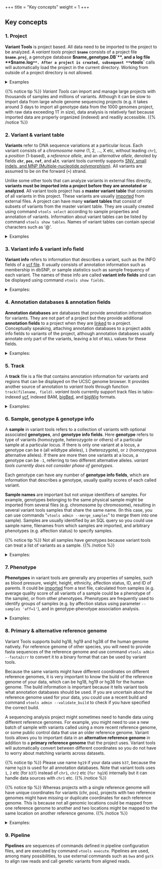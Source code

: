 +++
title = "Key concepts"
weight = 1
+++

## Key concepts

### 1. Project

**Variant Tools** is project based. All data need to be imported to the project to be analyzed. A *variant tools* project **`$name`** consists of a project file **`$name.proj`**, a genotype database **$`name_genotype.DB`**, and a log file **`$name.log`**. After a project is created, subsequent **`vtools`** calls will automatically load the project in the current directory. Working from outside of a project directory is not allowed. 

<details> <summary> Examples </summary>

Let us create a sample project and import two datasets from the pilot phase of the 1000 genomes project: 

    % vtools init concept
    % vtools import CEU_hg38_all.vcf --build hg38 --sample_name CEU --var_info AA AC AN DP
    % vtools import JPT_hg38_all.vcf --sample_name JPT --var_info AA AC AN DP

 

The project properties can be displayed as follows 

    % vtools show project
    
    Project name:                concept
    Primary reference genome:    hg38
    Secondary reference genome:  
    Storage method:              hdf5
    Variant tables:              variant
    Annotation databases:  


</details>


{{% notice tip %}} 
*Variant Tools* can import and manage large projects with thousands of samples and millions of variants. Although it can be slow to import data from large whole genome sequencing projects (e.g. it takes around 3 days to import all genotype data from the 1000 genomes project, with raw data exceeding 1T in size), data analysis is relatively fast because imported data are properly organized (indexed) and readily accessible.
{{% /notice %}}

### 2. Variant & variant table

**Variants** refer to DNA sequence variations at a particular locus. Each variant consists of a *chromosome name* (1, 2, ..., X etc, without leading `chr`), a *position* (1-based), a *reference allele*, and an *alternative allele*, denoted by fields **`chr`**, **`pos`**, **`ref`**, and **`alt`**. variant tools currently supports [SNV, small indels, and MNP (Multiple-nucleotide polymorphism)][1]. All variants are assumed to be on the forward (`+`) strand. 

Unlike some other tools that can analyze variants in external files directly, **variants must be imported into a project before they are annotated or analyzed**. All variant tools project has a **master variant table** that consists of all variants in this project. These variants are usually [imported][2] from external files. A project can have many **variant tables** that consist of subsets of variants from the master variant table. They are usually created using command `vtools select` according to sample properties and annotation of variants. Information about variant tables can be listed by command `vtools show tables`. Names of variant tables can contain special characters such as '@'. 

<details> <summary> Examples </summary>

This project has a single **master variant table** with 4,858 variants: 

    % vtools show tables
    
    table      #variants     date message
    variant        4,839    May30 Master variant table
    

Each variant has chr, position, reference and alternative alleles, 

    % vtools output variant chr pos ref alt --limit 5
    
    1   1180123 T   C
    1   1180168 G   A
    1   1182895 C   T
    1   1184997 T   A
    1   1185051 G   A


We can select all variants with reference allele `T` and save the results to a **variant table** named `refT`, 

    % vtools select variant 'ref="T"' --to_table refT 'variants with reference allele T'
    
    Running: 3 1.5K/s in 00:00:00
    INFO: 780 variants selected.
    

Now there are two variant tables `variant` and `refT` in this project 

    % vtools show tables
    
    table      #variants     date message
    refT             780    May30 variants with reference allele T
    variant        4,839    May30 Master variant table
    

As you can see, all variants in table `refT` have reference allele `T`: 

    % vtools output refT chr pos ref alt --limit 5
    
    1   1180123 T   C
    1   1184997 T   A
    1   3631572 T   C
    1   6464441 T   C
    1   6464628 T   C
    

</details>




### 3. Variant info & variant info field

**Variant info** refers to information that describes a variant, such as the INFO fields of a [vcf file][3]. It usually consists of annotation information such as membership in dbSNP, or sample statistics such as sample frequency of each variant. The names of these info are called **variant info fields** and can be displayed using command `vtools show fields`. 

<details><summary>Examples:</summary> The project has 4 variant info fields `AA`, `AC`, `AN`, and `DP`, as shown by the following command 

    % vtools show fields
    
    variant.chr (char)      Chromosome name (VARCHAR)
    variant.pos (int)       Position (INT, 1-based)
    variant.ref (char)      Reference allele (VARCHAR, - for missing allele of an insertion)
    variant.alt (char)      Alternative allele (VARCHAR, - for missing allele of an deletion)
    variant.AA (char)
    variant.AC (int)
    variant.AN (int)
    variant.DP (int)
    refT.chr (char)         Chromosome name (VARCHAR)

    

These fields are imported from the INFO fields of the vcf file, and are the ancestral allele, total number of alternate alleles in called genotypes, total number of alleles in called genotypes, and Read Depth from MOSAIK BAM, respectively, for each variant. These fields could be outputted for each variant, 



    % vtools  output refT chr pos ref alt AA AC AN DP --limit 5
    
    1   1180123 T   C   T   4   114 3251
    1   1184997 T   A   T   1   178 7275
    1   3631572 T   C   C   156 156 1753
    1   6464441 T   C   T   12  172 4691
    1   6464628 T   C   T   9   176 6871
    

More variant info fields could be added to the project using command `vtools update`. 



    % vtools update variant --from_file CEU_hg38_all.vcf --var_info id 
    
    INFO: Using primary reference genome hg38 of the project.
    Getting existing variants: 100% [=======================] 4,839 372.4K/s in 00:00:00
    INFO: Updating variants from CEU_hg38_all.vcf (1/1)
    CEU_hg38_all.vcf: 100% [==================================] 3,512 7.4K/s in 00:00:00
    Getting existing variants: 100% [=======================] 4,839 368.5K/s in 00:00:00



    $ vtools output refT chr pos ref alt id AA AC AN DP -l 5
    
    1   1180123 T   C   .           T   4   114 3251
    1   1184997 T   A   .           T   1   178 7275
    1   3631572 T   C   rs2760321   C   156 156 1753
    1   6464441 T   C   rs11800462  T   12  172 4691
    1   6464628 T   C   rs3170675   T   9   176 6871
    

</details>



### 4. Annotation databases & annotation fields

**Annotation databases** are databases that provide annotation information for variants. They are not part of a project but they provide additional **annotation fields** to a project when they are [linked][4] to a project. Conceptually speaking, attaching annotation databases to a project adds info fields to variants of the project, although annotation databases usually annotate only part of the variants, leaving a lot of `NULL` values for these fields. 

<details><summary>Examples:</summary> Let us download and use an annotation database `dbSNP` version 135 for reference genome hg19

    % vtools use dbSNP
    
    INFO: Choosing version dbSNP-hg38_143 from 10 available databases.
    INFO: Downloading annotation database annoDB/dbSNP-hg38_143.ann
    INFO: Using annotation DB dbSNP as dbSNP in project concept.
    INFO: dbSNP version 143, created using vcf file downloaded from NCBI

This database provides the following **annotation fields** 

    % vtools show annotation dbSNP
    
    Annotation database dbSNP (version hg38_143)
    Description:            dbSNP version 143, created using vcf file downloaded from NCBI
    Database type:          variant
    Reference genome hg38:  chr, pos, ref, alt
      chr (char)
      pos (int)
      name (char)           DB SNP ID (rsname)
      ref (char)            Reference allele (as on the + strand)
      alt (char)            Alternative allele (as on the + strand)
      FILTER (char)         Inconsistent Genotype Submission For At Least One Sample
      RS (int)              dbSNP ID (i.e. rs number)
      RSPOS (int)           Chr position reported in dbSNP
      RV (int)              RS orientation is reversed
      VP (char)             Variation Property.  Documentation is at ftp://ftp.ncbi.nlm.nih.gov/snp/specs/dbSNP_BitField_latest.pdf
      GENEINFO (char)       Pairs each of gene symbol:gene id.  The gene symbol and id are delimited by a colon (:) and each pair is delimited by a vertical bar (|)
      dbSNPBuildID (int)    First dbSNP Build for RS
      SAO (int)             Variant Allele Origin: 0 - unspecified, 1 - Germline, 2 - Somatic, 3 - Both
      SSR (int)             Variant Suspect Reason Codes (may be more than one value added together) 0 - unspecified, 1 - Paralog, 2 - byEST, 4 - oldAlign, 8 - Para_EST, 16 - 1kg_failed,
                            1024 - other
      WGT (int)             Weight, 00 - unmapped, 1 - weight 1, 2 - weight 2, 3 - weight 3 or more
      VC (char)             Variation Class
      PM_flag (int)         Variant is Precious(Clinical,Pubmed Cited)
      TPA_flag (int)        Provisional Third Party Annotation(TPA) (currently rs from PHARMGKB who will give phenotype data)
      PMC_flag (int)        Links exist to PubMed Central article
      S3D_flag (int)        Has 3D structure - SNP3D table
      SLO_flag (int)        Has SubmitterLinkOut - From SNP->SubSNP->Batch.link_out
      NSF_flag (int)        Has non-synonymous frameshift A coding region variation where one allele in the set changes all downstream amino acids. FxnClass = 44
      NSM_flag (int)        Has non-synonymous missense A coding region variation where one allele in the set changes protein peptide. FxnClass = 42
      NSN_flag (int)        Has non-synonymous nonsense A coding region variation where one allele in the set changes to STOP codon (TER). FxnClass = 41
      REF_flag_flag (int)   Has reference A coding region variation where one allele in the set is identical to the reference sequence. FxnCode = 8
      SYN_flag (int)        Has synonymous A coding region variation where one allele in the set does not change the encoded amino acid. FxnCode = 3
      U3_flag (int)         In 3' UTR Location is in an untranslated region (UTR). FxnCode = 53
      U5_flag (int)         In 5' UTR Location is in an untranslated region (UTR). FxnCode = 55
      ASS_flag (int)        In acceptor splice site FxnCode = 73
      DSS_flag (int)        In donor splice-site FxnCode = 75
      INT_flag (int)        In Intron FxnCode = 6
      R3_flag (int)         In 3' gene region FxnCode = 13
      R5_flag (int)         In 5' gene region FxnCode = 15
      OTH_flag (int)        Has other variant with exactly the same set of mapped positions on NCBI refernce assembly.
      CFL_flag (int)        Has Assembly conflict. This is for weight 1 and 2 variant that maps to different chromosomes on different assemblies.
      ASP_flag (int)        Is Assembly specific. This is set if the variant only maps to one assembly
      MUT_flag (int)        Is mutation (journal citation, explicit fact): a low frequency variation that is cited in journal and other reputable sources
      VLD_flag (int)        Is Validated.  This bit is set if the variant has 2+ minor allele count based on frequency or genotype data.
      G5A_flag (int)        >5% minor allele frequency in each and all populations
      G5_flag (int)         >5% minor allele frequency in 1+ populations
      HD_flag (int)         Marker is on high density genotyping kit (50K density or greater).  The variant may have phenotype associations present in dbGaP.
      GNO_flag (int)        Genotypes available. The variant has individual genotype (in SubInd table).
      KGValidated_flag (int)
                            1000 Genome validated
      KGPhase1_flag (int)   1000 Genome phase 1 (incl. June Interim phase 1)
      KGPilot123_flag (int) 1000 Genome discovery all pilots 2010(1,2,3)
      KGPROD_flag (int)     Has 1000 Genome submission
      OTHERKG_flag (int)    non-1000 Genome submission
      PH3_flag (int)        HAP_MAP Phase 3 genotyped: filtered, non-redundant
      CDA_flag (int)        Variation is interrogated in a clinical diagnostic assay
      LSD_flag (int)        Submitted from a locus-specific database
      MTP_flag (int)        Microattribution/third-party annotation(TPA:GWAS,PAGE)
      OM_flag (int)         Has OMIM/OMIA
      NOC_flag (int)        Contig allele not present in variant allele list. The reference sequence allele at the mapped position is not present in the variant allele list, adjusted for
                            orientation.
      WTD_flag (int)        Is Withdrawn by submitter If one member ss is withdrawn by submitter, then this bit is set.  If all member ss' are withdrawn, then the rs is deleted to
                            SNPHistory
      NOV_flag (int)        Rs cluster has non-overlapping allele sets. True when rs set has more than 2 alleles from different submissions and these sets share no alleles in common.
      CAF (char)            An ordered, comma delimited list of allele frequencies based on 1000Genomes, starting with the reference allele followed by alternate alleles as ordered in the
                            ALT column. Where a 1000Genomes alternate allele is not in the dbSNPs alternate allele set, the allele is added to the ALT column.  The minor allele is the
                            second largest value in the list, and was previuosly reported in VCF as the GMAF.  This is the GMAF reported on the RefSNP and EntrezSNP pages and
                            VariationReporter
      COMMON (int)          RS is a common SNP.  A common SNP is one that has at least one 1000Genomes population with a minor allele of frequency >= 1% and for which 2 or more founders
                            contribute to that minor allele frequency.

    

The fields are now available in the project, 

    % vtools show fields
    
    variant.chr (char)      Chromosome name (VARCHAR)
    variant.pos (int)       Position (INT, 1-based)
    variant.ref (char)      Reference allele (VARCHAR, - for missing allele of an insertion)
    variant.alt (char)      Alternative allele (VARCHAR, - for missing allele of an deletion)
    variant.AA (char)
    variant.AC (int)
    variant.AN (int)
    variant.DP (int)
    variant.id (char)
    refT.chr (char)         Chromosome name (VARCHAR)
    dbSNP.chr (char)
    dbSNP.pos (int)
    dbSNP.name (char)       DB SNP ID (rsname)
    dbSNP.ref (char)        Reference allele (as on the + strand)
    dbSNP.alt (char)        Alternative allele (as on the + strand)
    dbSNP.FILTER (char)     Inconsistent Genotype Submission For At Least One Sample
    dbSNP.RS (int)          dbSNP ID (i.e. rs number)
    dbSNP.RSPOS (int)       Chr position reported in dbSNP
    dbSNP.RV (int)          RS orientation is reversed
    dbSNP.VP (char)         Variation Property.  Documentation is at ftp://ftp.ncbi.nlm.nih.gov/snp/specs/dbSNP_BitField_latest.pdf
    dbSNP.GENEINFO (char)   Pairs each of gene symbol:gene id.  The gene symbol and id are delimited by a colon (:) and each pair is delimited by a vertical bar (|)
    dbSNP.dbSNPBuildID (int)
                            First dbSNP Build for RS
    dbSNP.SAO (int)         Variant Allele Origin: 0 - unspecified, 1 - Germline, 2 - Somatic, 3 - Both
    dbSNP.SSR (int)         Variant Suspect Reason Codes (may be more than one value added together) 0 - unspecified, 1 - Paralog, 2 - byEST, 4 - oldAlign, 8 - Para_EST, 16 - 1kg_failed,
                            1024 - other
    dbSNP.WGT (int)         Weight, 00 - unmapped, 1 - weight 1, 2 - weight 2, 3 - weight 3 or more
    dbSNP.VC (char)         Variation Class
    dbSNP.PM_flag (int)     Variant is Precious(Clinical,Pubmed Cited)
    dbSNP.TPA_flag (int)    Provisional Third Party Annotation(TPA) (currently rs from PHARMGKB who will give phenotype data)
    dbSNP.PMC_flag (int)    Links exist to PubMed Central article
    dbSNP.S3D_flag (int)    Has 3D structure - SNP3D table
    dbSNP.SLO_flag (int)    Has SubmitterLinkOut - From SNP->SubSNP->Batch.link_out
    dbSNP.NSF_flag (int)    Has non-synonymous frameshift A coding region variation where one allele in the set changes all downstream amino acids. FxnClass = 44
    dbSNP.NSM_flag (int)    Has non-synonymous missense A coding region variation where one allele in the set changes protein peptide. FxnClass = 42
    dbSNP.NSN_flag (int)    Has non-synonymous nonsense A coding region variation where one allele in the set changes to STOP codon (TER). FxnClass = 41
    dbSNP.REF_flag_flag (int)
                            Has reference A coding region variation where one allele in the set is identical to the reference sequence. FxnCode = 8
    dbSNP.SYN_flag (int)    Has synonymous A coding region variation where one allele in the set does not change the encoded amino acid. FxnCode = 3
    dbSNP.U3_flag (int)     In 3' UTR Location is in an untranslated region (UTR). FxnCode = 53
    dbSNP.U5_flag (int)     In 5' UTR Location is in an untranslated region (UTR). FxnCode = 55
    dbSNP.ASS_flag (int)    In acceptor splice site FxnCode = 73
    dbSNP.DSS_flag (int)    In donor splice-site FxnCode = 75
    dbSNP.INT_flag (int)    In Intron FxnCode = 6
    dbSNP.R3_flag (int)     In 3' gene region FxnCode = 13
    dbSNP.R5_flag (int)     In 5' gene region FxnCode = 15
    dbSNP.OTH_flag (int)    Has other variant with exactly the same set of mapped positions on NCBI refernce assembly.
    dbSNP.CFL_flag (int)    Has Assembly conflict. This is for weight 1 and 2 variant that maps to different chromosomes on different assemblies.
    dbSNP.ASP_flag (int)    Is Assembly specific. This is set if the variant only maps to one assembly
    dbSNP.MUT_flag (int)    Is mutation (journal citation, explicit fact): a low frequency variation that is cited in journal and other reputable sources
    dbSNP.VLD_flag (int)    Is Validated.  This bit is set if the variant has 2+ minor allele count based on frequency or genotype data.
    dbSNP.G5A_flag (int)    >5% minor allele frequency in each and all populations
    dbSNP.G5_flag (int)     >5% minor allele frequency in 1+ populations
    dbSNP.HD_flag (int)     Marker is on high density genotyping kit (50K density or greater).  The variant may have phenotype associations present in dbGaP.
    dbSNP.GNO_flag (int)    Genotypes available. The variant has individual genotype (in SubInd table).
    dbSNP.KGValidated_flag (int)
                            1000 Genome validated
    dbSNP.KGPhase1_flag (int)
                            1000 Genome phase 1 (incl. June Interim phase 1)
    dbSNP.KGPilot123_flag (int)
                            1000 Genome discovery all pilots 2010(1,2,3)
    dbSNP.KGPROD_flag (int) Has 1000 Genome submission
    dbSNP.OTHERKG_flag (int)
                            non-1000 Genome submission
    dbSNP.PH3_flag (int)    HAP_MAP Phase 3 genotyped: filtered, non-redundant
    dbSNP.CDA_flag (int)    Variation is interrogated in a clinical diagnostic assay
    dbSNP.LSD_flag (int)    Submitted from a locus-specific database
    dbSNP.MTP_flag (int)    Microattribution/third-party annotation(TPA:GWAS,PAGE)
    dbSNP.OM_flag (int)     Has OMIM/OMIA
    dbSNP.NOC_flag (int)    Contig allele not present in variant allele list. The reference sequence allele at the mapped position is not present in the variant allele list, adjusted for
                            orientation.
    dbSNP.WTD_flag (int)    Is Withdrawn by submitter If one member ss is withdrawn by submitter, then this bit is set.  If all member ss' are withdrawn, then the rs is deleted to
                            SNPHistory
    dbSNP.NOV_flag (int)    Rs cluster has non-overlapping allele sets. True when rs set has more than 2 alleles from different submissions and these sets share no alleles in common.
    dbSNP.CAF (char)        An ordered, comma delimited list of allele frequencies based on 1000Genomes, starting with the reference allele followed by alternate alleles as ordered in the
                            ALT column. Where a 1000Genomes alternate allele is not in the dbSNPs alternate allele set, the allele is added to the ALT column.  The minor allele is the
                            second largest value in the list, and was previuosly reported in VCF as the GMAF.  This is the GMAF reported on the RefSNP and EntrezSNP pages and
                            VariationReporter
    dbSNP.COMMON (int)      RS is a common SNP.  A common SNP is one that has at least one 1000Genomes population with a minor allele of frequency >= 1% and for which 2 or more founders
                            contribute to that minor allele frequency.



These fields can be used just like **variant info fields**, 

    % vtools output refT chr pos ref alt dbSNP.name --limit 5
    
    1   1180123 T   C   rs111751804
    1   1184997 T   A   rs116321663
    1   3631572 T   C   rs2760321
    1   6464441 T   C   rs11800462
    1   6464628 T   C   rs3170675
    

As you can see, not all variants are in dbSNP. If we select variants that are in dbSNP, about half of variants are in dbSNP, 

    % vtools select variant 'dbSNP.chr is not NULL' -t inDBSNP 'variants in dbSNP version 143'
    
    Running: 18 8.3/s in 00:00:02
    INFO: 4833 variants selected.
    

We can check the details of variants in dbSNP using 

    % vtools output inDBSNP chr pos ref alt name GENEINFO --limit 5
    
   1    1180123 T   C   rs111751804 TTLL10:254173|TTLL10-AS1:100506376
    1   1180168 G   A   rs114390380 TTLL10:254173|TTLL10-AS1:100506376
    1   1182895 C   T   rs61733845  TTLL10:254173
    1   1184997 T   A   rs116321663 TTLL10:254173
    1   1185051 G   A   rs1320571   TTLL10:254173
    

</details>



### 5. Track

A **track** file is a file that contains annotation information for variants and regions that can be displayed on the UCSC genome browser. It provides another source of annotation to *variant tools* through function `track(filename, field)`. *variant tools* currently support track files in tabix-indexed [vcf][3], indexed BAM, [bigBed][5], and [bigWig][6] formats. 

<details><summary>Examples:</summary> If we download a [bigWig annotation file](http://www.iq-darwin.cremag.org/resources/encode/hg19/pliki/wgEncodeGisRnaSeqH1hescCellPapPlusRawRep1.bigWig) from the [UCSC ENCODE website][7], you can use it to annotate and select variants, 


    % wget http://www.iq-darwin.cremag.org/resources/encode/hg19/pliki/wgEncodeGisRnaSeqH1hescCellPapPlusRawRep1.bigWig
    % vtools output variant chr pos ref alt 'track("wgEncodeGisRnaSeqH1hescCellPapPlusRawRep1.bigWig")' -l 10
    
    1	1180123	T	C	.
    1	1180168	G	A	.
    1	1182895	C	T	.
    1	1184997	T	A	.
    1	1185051	G	A	.
    1	3631572	T	C	.
    1	3632268	G	C	.
    1	3635173	C	T	.
    1	3635228	G	A	.
    1	3638787	G	A	.
    

    

</details>



### 6. Sample, genotype & genotype info

A **sample** in variant tools refers to a collection of variants with optional associated **genotypes**, and **genotype info fields**. Here **genotype** refers to type of variants (homozygote, heterozygote or others) of a particular sample at a particular locus. If there is only one variant at a locus, a genotype can be `0` (all wildtype alleles), `1` (heterozygote), or `2` (homozygous alternative alleles). If there are more then one variants at a locus, a genotype can be `-1`, referring to two different alternative alleles. *variant tools currently does not consider phase of genotypes*. 

Each genotype can have any number of **genotype info fields**, which are information that describes a genotype, usually quality scores of each called variant. 

**Sample names** are important but not unique identifiers of samples. For example, genotypes belonging to the same physical sample might be imported from several files (e.g. chromosome by chromosome), resulting in several variant tools samples that share the same name. (In this case, you can use commands "`vtools admin --merge_samples`" to merge them into one sample). Samples are usually identified by an SQL query so you could use sample name, filenames from which samples are imported, and arbitrary phenotypes (e.g. affection status) to specify samples. 


{{% notice tip %}}
Not all samples have genotypes because variant tools can treat a list of variants as a sample. 
{{% /notice %}}

<details><summary>Examples:</summary> This project has two samples with names `CEU` and `JPT`: 

    % vtools show samples
    
    sample_name filename
    CEU         CEU_hg38_all.vcf
    JPT         JPT_hg38_all.vcf


However, for this particular project, the samples are just lists of variants so there is no genotype and genotype fields. 

    % vtools show genotypes
    
    sample_name filename            num_genotypes   sample_genotype_fields
    CEU         CEU_hg38_all.vcf    3470            GT
    JPT         JPT_hg38_all.vcf    2878            GT  
    

</details>



### 7. Phenotype

**Phenotypes** in variant tools are generally any properties of samples, such as blood pressure, weight, height, ethnicity, affection status, ID, and ID of parents. It could be [imported][8] from a text file, calculated from samples (e.g. average quality score of all variants of a sample could be a phenotype of the sample), or from other phenotypes. Phenotypes are frequently used to identify groups of samples (e.g. by affection status using parameter `--samples 'aff=1'`), and in genotype-phenotype association analysis. 

<details><summary>Examples:</summary> This project does not have any genotype and existing phenotype, we can add a phenotype `num` as the number of variants in each sample: 

    % vtools phenotype --from_stat 'num=#(GT)'
    
    Calculating phenotype: 100% [==========================================] 2 2.0/s in 00:00:01
    INFO: 2 values of 1 phenotypes (1 new, 0 existing) of 2 samples are updated.

    

The samples are now have a phenotype called `num`, 

    % vtools show samples
    
    sample_name filename            num
    CEU         CEU_hg38_all.vcf    3470
    JPT         JPT_hg38_all.vcf    2878
    

</details>



### 8. Primary & alternative reference genome

Variant Tools supports build hg18, hg19 and hg38 of the human genome natively. For reference genome of other species, you will need to provide fasta sequences of the reference genome and use command `vtools admin --fasta2crr` to convert it to a binary format that can be used by variant tools. 

Because the same variants might have different coordinates on different reference genomes, it is very important to know the build of the reference genome of your data, which can be hg18, hg19 or hg38 for the human genome. The build information is important because it tells variant tools what annotation databases should be used. If you are uncertain about the reference genome used for your data, you could use a recent build and command `vtools admin --validate_build` to check if you have specified the correct build. 

A sequencing analysis project might sometimes need to handle data using different reference genomes. For example, you might need to use a new batch of sample with variants called using a more recent reference genome, or some public control data that use an older reference genome. Variant tools allows you to important data in an **alternative reference genome** in addition to a **primary reference genome** that the project uses. Variant tools will automatically convert between different coordinates so you do not have to worry about matching variants across datasets. 


{{% notice tip %}}
 Please use name `hg19` if your data uses `b37`, because the name `hg19` is used for all annotation databases. Note that variant tools uses `1`, `2` etc (for `b37`) instead of `chr1`, `chr2` etc (`for hg19`) internally but it can handle data sources with `chr1` etc. 
{{% /notice %}}
 
{{% notice tip %}}
Whereas projects with a single reference genome will have unique coordinates for variants (chr, pos), projects with two reference genomes might have missing or duplicate coordinates for each reference genome. This is because not all genomic locations could be mapped from one reference genome to another and two locations might be mapped to the same location on another reference genome. 
{{% /notice %}}


<details><summary>Examples:</summary> Our project uses reference genome hg38 so we used dbSNP version 143 . If you would like to use another version of dbSNP for this project, you can first add an alternative reference genome to the project by lifting over existing variants: 



    % vtools liftover hg19
    
    INFO: Downloading liftOver chain file from UCSC
    INFO: Exporting variants in BED format
    Exporting variants: 100% [===========================] 4,839 250.8K/s in 00:00:00
    INFO: Running UCSC liftOver tool
    Updating table variant: 100% [========================] 4,839 735.4/s in 00:00:06


    

The project now has two reference genomes 



    % vtools show project

    Project name:                concept
    Primary reference genome:    hg38
    Secondary reference genome:  hg19
    Storage method:              hdf5
    Variant tables:              inDBSNP
                                 refT
                                 variant
    Annotation databases:        dbSNP (~/.variant_tools/annoDB/dbSNP, hg38_143)


Now if we remove and re-link to dbSNP, we can use version 141 of the database 

    % vtools remove annotations dbSNP
    % vtools use dbSNP-hg19_141
    
    INFO: Downloading annotation database annoDB/dbSNP-hg19_141.ann
    INFO: Using annotation DB dbSNP as dbSNP in project concept.
    INFO: dbSNP version 141

    % vtools select variant 'dbSNP.chr is not NULL' -t inDBSNP 'variants in dbSNP version 141'
    
    Running: 18 484.7/s in 00:00:00
    INFO: 4833 variants selected.
    
<!-- 
A lot more variants are selected, showing the importance of using the latest version of database: 

    % vtools show tables -->
    

</details>



### 9. Pipeline

**Pipelines** are sequences of commands defined in pipeline configuration files, and are executed by command `vtools execute`. Pipelines are used, among many possibilities, to use external commands such as `bwa` and `gatk` to align raw reads and call genetic variants from aligned reads.

 [1]:    /documentation/keyconcepts/supportedtypes/
 [2]:    /documentation/vtools_commands/import/
 [3]: http://www.1000genomes.org/wiki/Analysis/Variant%20Call%20Format/vcf-variant-call-format-version-41
 [4]:    /documentation/vtools_commands/use/
 [5]: http://genome.ucsc.edu/goldenPath/help/bigBed.html
 [6]: http://genome.ucsc.edu/goldenPath/help/bigWig.html
 [7]: http://genome.ucsc.edu/ENCODE/
 [8]:    /documentation/vtools_commands/phenotype/
